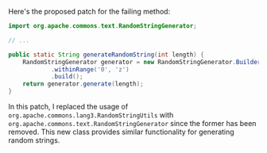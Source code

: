 Here's the proposed patch for the failing method:
```java
import org.apache.commons.text.RandomStringGenerator;

// ...

public static String generateRandomString(int length) {
    RandomStringGenerator generator = new RandomStringGenerator.Builder()
            .withinRange('0', 'z')
            .build();
    return generator.generate(length);
}
```
In this patch, I replaced the usage of `org.apache.commons.lang3.RandomStringUtils` with `org.apache.commons.text.RandomStringGenerator` since the former has been removed. This new class provides similar functionality for generating random strings.